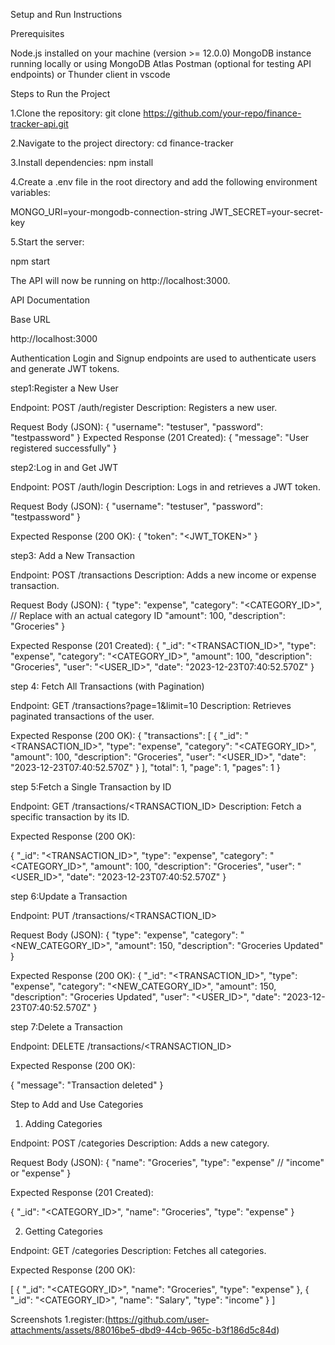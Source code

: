 Setup and Run Instructions

Prerequisites

Node.js installed on your machine (version >= 12.0.0)
MongoDB instance running locally or using MongoDB Atlas
Postman (optional for testing API endpoints) or Thunder client in vscode

Steps to Run the Project

1.Clone the repository:
git clone https://github.com/your-repo/finance-tracker-api.git

2.Navigate to the project directory:
cd finance-tracker

3.Install dependencies:
npm install

4.Create a .env file in the root directory and add the following environment variables:

MONGO_URI=your-mongodb-connection-string
JWT_SECRET=your-secret-key

5.Start the server:

npm start

The API will now be running on http://localhost:3000.

API Documentation

Base URL

http://localhost:3000

Authentication
Login and Signup endpoints are used to authenticate users and generate JWT tokens.

step1:Register a New User

Endpoint: POST /auth/register
Description: Registers a new user.

Request Body (JSON):
{
  "username": "testuser",
  "password": "testpassword"
}
Expected Response (201 Created):
{
  "message": "User registered successfully"
}

step2:Log in and Get JWT

Endpoint: POST /auth/login
Description: Logs in and retrieves a JWT token.

Request Body (JSON):
{
  "username": "testuser",
  "password": "testpassword"
}

Expected Response (200 OK):
{
  "token": "<JWT_TOKEN>"
}

step3: Add a New Transaction

Endpoint: POST /transactions
Description: Adds a new income or expense transaction.

Request Body (JSON):
{
  "type": "expense",
  "category": "<CATEGORY_ID>", // Replace with an actual category ID
  "amount": 100,
  "description": "Groceries"
}

Expected Response (201 Created):
{
  "_id": "<TRANSACTION_ID>",
  "type": "expense",
  "category": "<CATEGORY_ID>",
  "amount": 100,
  "description": "Groceries",
  "user": "<USER_ID>",
  "date": "2023-12-23T07:40:52.570Z"
}

step 4: Fetch All Transactions (with Pagination)

Endpoint: GET /transactions?page=1&limit=10
Description: Retrieves paginated transactions of the user.

Expected Response (200 OK):
{
  "transactions": [
    {
      "_id": "<TRANSACTION_ID>",
      "type": "expense",
      "category": "<CATEGORY_ID>",
      "amount": 100,
      "description": "Groceries",
      "user": "<USER_ID>",
      "date": "2023-12-23T07:40:52.570Z"
    }
  ],
  "total": 1,
  "page": 1,
  "pages": 1
}

step 5:Fetch a Single Transaction by ID

Endpoint: GET /transactions/<TRANSACTION_ID>
Description: Fetch a specific transaction by its ID.

Expected Response (200 OK):

{
  "_id": "<TRANSACTION_ID>",
  "type": "expense",
  "category": "<CATEGORY_ID>",
  "amount": 100,
  "description": "Groceries",
  "user": "<USER_ID>",
  "date": "2023-12-23T07:40:52.570Z"
}

step 6:Update a Transaction

Endpoint: PUT /transactions/<TRANSACTION_ID>

Request Body (JSON):
{
  "type": "expense",
  "category": "<NEW_CATEGORY_ID>",
  "amount": 150,
  "description": "Groceries Updated"
}

Expected Response (200 OK):
{
  "_id": "<TRANSACTION_ID>",
  "type": "expense",
  "category": "<NEW_CATEGORY_ID>",
  "amount": 150,
  "description": "Groceries Updated",
  "user": "<USER_ID>",
  "date": "2023-12-23T07:40:52.570Z"
}

step 7:Delete a Transaction

Endpoint: DELETE /transactions/<TRANSACTION_ID>

Expected Response (200 OK):

{
  "message": "Transaction deleted"
}

Step to Add and Use Categories

1. Adding Categories

Endpoint: POST /categories
Description: Adds a new category.

Request Body (JSON):
{
  "name": "Groceries",
  "type": "expense"  // "income" or "expense"
}

Expected Response (201 Created):

{
  "_id": "<CATEGORY_ID>",
  "name": "Groceries",
  "type": "expense"
}

2. Getting Categories

Endpoint: GET /categories
Description: Fetches all categories.

Expected Response (200 OK):

[
  {
    "_id": "<CATEGORY_ID>",
    "name": "Groceries",
    "type": "expense"
  },
  {
    "_id": "<CATEGORY_ID>",
    "name": "Salary",
    "type": "income"
  }
]

Screenshots
1.register:(https://github.com/user-attachments/assets/88016be5-dbd9-44cb-965c-b3f186d5c84d)



